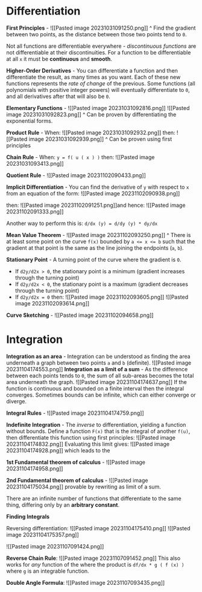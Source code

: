 # Differentiation
**First Principles** - 
![[Pasted image 20231031091250.png]]
^ Find the gradient between two points, as the distance between those two points tend to `0`.

Not all functions are differentiable everywhere - *discontinuous functions* are not differentiable at their discontinuities.
For a function to be differentiable at all `x` it must be **continuous** and **smooth**.

**Higher-Order Derivatives** - You can differentiate a function and then differentiate the result, as many times as you want. Each of these new functions represents the *rate of change* of the previous. Some functions (all polynomials with positive integer powers) will eventually differentiate to `0`, and all derivatives after that will also be `0`.

**Elementary Functions** - 
![[Pasted image 20231031092816.png]]
![[Pasted image 20231031092823.png]]
^ Can be proven by differentiating the exponential forms.

**Product Rule** -
When:
![[Pasted image 20231031092932.png]]
then:
![[Pasted image 20231031092939.png]]
^ Can be proven using first principles

**Chain Rule** - 
When:
`y = f( u ( x ) )`
then:
![[Pasted image 20231031093413.png]]

**Quotient Rule** - 
![[Pasted image 20231102090433.png]]

**Implicit Differentiation** - You can find the derivative of `y` with respect to `x` from an equation of the form:
![[Pasted image 20231102090938.png]]

then:
![[Pasted image 20231102091251.png]]and hence:
![[Pasted image 20231102091333.png]]

Another way to perform this is:
`d/dx (y) = d/dy (y) * dy/dx`

**Mean Value Theorem** - 
![[Pasted image 20231102093250.png]]
^ There is at least some point on the curve `f(x)` bounded by `a <= x <= b` such that the gradient at that point is the same as the line joining the endpoints (`a`, `b`).

**Stationary Point** - A turning point of the curve where the gradient is `0`.
- If `d2y/d2x > 0`, the stationary point is a minimum (gradient increases through the turning point)
- If `d2y/d2x < 0`, the stationary point is a maximum (gradient decreases through the turning point)
- If `d2y/d2x = 0` then:
	![[Pasted image 20231102093605.png]]
	![[Pasted image 20231102093614.png]]

**Curve Sketching** - 
![[Pasted image 20231102094658.png]]

# Integration
**Integration as an area** - Integration can be understood as finding the area underneath a graph between two points `a` and `b` (definite).
![[Pasted image 20231104174553.png]]
**Integration as a limit of a sum** - As the difference between each points tends to `0`, the sum of all sub-areas becomes the total area underneath the graph.
![[Pasted image 20231104174637.png]]
If the function is continuous and bounded on a finite interval then the integral converges.
Sometimes bounds can be infinite, which can either converge or diverge.

**Integral Rules** -
![[Pasted image 20231104174759.png]]

**Indefinite Integration** - The *inverse* to differentiation, yielding a function without bounds.
Define a function `F(x)` that is the integral of another `f(u)`, then differentiate this function using first principles:
![[Pasted image 20231104174832.png]]
Evaluating this limit gives:
![[Pasted image 20231104174928.png]]
which leads to the

**1st Fundamental theorem of calculus** -
![[Pasted image 20231104174958.png]]

**2nd Fundamental theorem of calculus** - 
![[Pasted image 20231104175034.png]]
provable by rewriting as limit of a sum.

There are an infinite number of functions that differentiate to the same thing, differing only by an **arbitrary constant**.

**Finding Integrals**

Reversing differentiation:
![[Pasted image 20231104175410.png]]
![[Pasted image 20231104175357.png]]

![[Pasted image 20231107091424.png]]

**Reverse Chain Rule**:
![[Pasted image 20231107091452.png]]
This also works for *any* function of the where the product is `df/dx * g ( f (x) )` where `g` is an integrable function.

**Double Angle Formula**:
![[Pasted image 20231107093435.png]]
